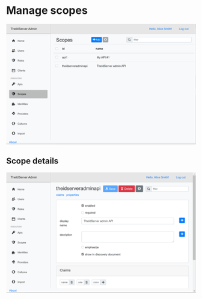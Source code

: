 # Manage scopes

![scopes](assets/scopes.png)

## Scope details

![scope-details](assets/scope-details.png)